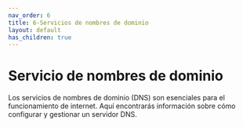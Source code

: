 ```yaml
---
nav_order: 6
title: 6-Servicios de nombres de dominio
layout: default
has_children: true
---
```


# Servicio de nombres de dominio

Los servicios de nombres de dominio (DNS) son esenciales para el funcionamiento de internet. Aquí encontrarás información sobre cómo configurar y gestionar un servidor DNS.
